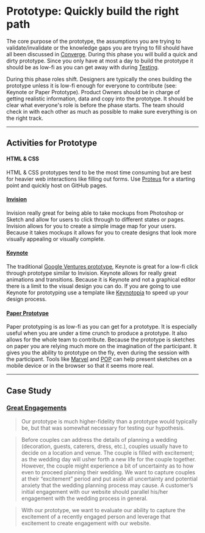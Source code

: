 # Prototype: Quickly build the right path

The core purpose of the prototype, the assumptions you are trying to
validate/invalidate or the knowledge gaps you are trying to fill should have all
been discussed in [Converge](3-converge.md). During this phase you will build a
quick and dirty prototype. Since you only have at most a day to build the
prototype it should be as low-fi as you can get away with during [Testing](5-test.md).

During this phase roles shift. Designers are typically the ones building the
prototype unless it is low-fi enough for everyone to contribute
(see: Keynote or Paper Prototype).
Product Owners should be in charge of getting
realistic information, data and copy into the prototype.
It should be clear what everyone's role is
before the phase starts.
The team should check in with each other as much as possible
to make sure everything is on the right track.

---

## Activities for Prototype

#### HTML & CSS

HTML & CSS prototypes tend to be the most time consuming but are best for
heavier web interactions like filling out forms.
Use [Proteus](https://github.com/thoughtbot/proteus)
for a starting point and quickly host on GitHub pages.

#### [Invision](http://www.invisionapp.com/)

Invision really great for being able to take mockups from Photoshop or Sketch and
allow for users to click through to different states or pages. Invision allows
for you to create a simple image map for your users. Because it takes mockups it
allows for you to create designs that look more visually appealing or visually
complete.

#### [Keynote](https://www.apple.com/mac/keynote/)

The traditional [Google Ventures
prototype](http://www.gv.com/lib/the-product-design-sprint-prototypeday4),
Keynote is great for a low-fi click through prototype similar to Invision.
Keynote allows for really great animations and transitions.
Because it is Keynote and not a graphical editor there is a
limit to the visual design you can do.
If you are going to use Keynote for prototyping use a
template like [Keynotopia](http://keynotopia.com/)
to speed up your design process.

#### [Paper Prototype](http://alistapart.com/article/paperprototyping)

Paper prototyping is as low-fi as you can get for a prototype.
It is especially useful when you are
under a time crunch to produce a prototype.
It also allows for the whole team to contribute.
Because the prototype is sketches on paper you are relying
much more on the imagination of the participant.
It gives you the ability to prototype on the fly,
even during the session with the participant.
Tools like [Marvel](https://marvelapp.com/apps) 
and [POP](https://popapp.in/) can help
present sketches on a mobile device
or in the browser so that it seems more real.

---

## Case Study

### [Great Engagements](http://greatengagements.herokuapp.com/)

> Our prototype is much higher-fidelity than a prototype would typically be, but
> that was somewhat necessary for testing our hypothesis.

> Before couples can address the details of planning a wedding
(decoration, guests, caterers, dress, etc.), couples usually have to decide on a
location and venue. The couple is filled with excitement; as the wedding day
will usher forth a new life for the couple together. However, the couple might
experience a bit of uncertainty as to how even to proceed planning their
wedding. We want to capture couples at their “excitement” period and put aside
all uncertainty and potential anxiety that the wedding planning process may
cause. A customer’s initial engagement with our website should parallel his/her
engagement with the wedding process in general.

> With our prototype, we want to evaluate our ability to capture the excitement of
a recently engaged person and leverage that excitement to create engagement with
our website.
